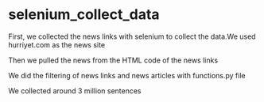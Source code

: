 # selenium_collect_data
First, we collected the news links with selenium to collect the data.We used hurriyet.com as the news site

Then we pulled the news from the HTML code of the news links

We did the filtering of news links and news articles with functions.py file

We collected around 3 million sentences
